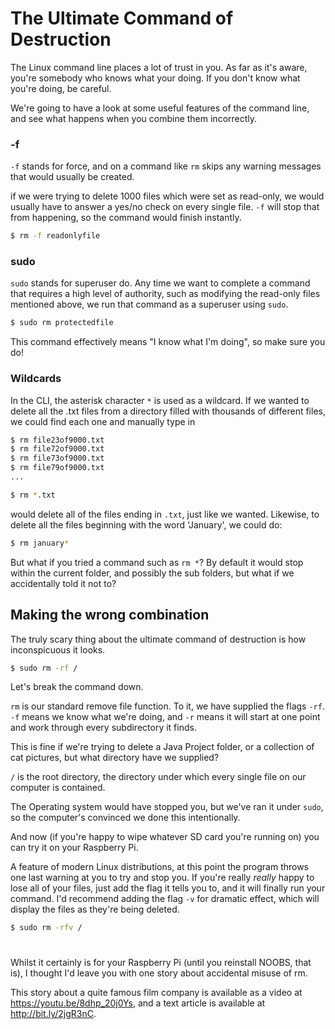 # The Ultimate Command of Destruction

The Linux command line places a lot of trust in you. As far as it's aware, you're somebody who knows what your doing. If you don't know what you're doing, be careful.

We're going to have a look at some useful features of the command line, and see what happens when you combine them incorrectly.

### -f

`-f` stands for force, and on a command like `rm` skips any warning messages that would usually be created.

if we were trying to delete 1000 files which were set as read-only, we would usually have to answer a yes/no check on every single file. `-f` will stop that from happening, so the command would finish instantly.

```bash
$ rm -f readonlyfile
```

### sudo

`sudo` stands for superuser do. Any time we want to complete a command that requires a high level of authority, such as modifying the read-only files mentioned above, we run that command as a superuser using `sudo`.

```bash
$ sudo rm protectedfile
```

This command effectively means "I know what I'm doing", so make sure you do!

### Wildcards

In the CLI, the asterisk character `*` is used as a wildcard. If we wanted to delete all the .txt files from a directory filled with thousands of different files, we could find each one and manually type in

```bash
$ rm file23of9000.txt
$ rm file72of9000.txt
$ rm file73of9000.txt
$ rm file79of9000.txt
...
```

```bash
$ rm *.txt
```

would delete all of the files ending in `.txt`, just like we wanted. Likewise, to delete all the files beginning with the word 'January', we could do:
```bash
$ rm january*
```

But what if you tried a command such as `rm *`? By default it would stop within the current folder, and possibly the sub folders, but what if we accidentally told it not to?

## Making the wrong combination

The truly scary thing about the ultimate command of destruction is how inconspicuous it looks.

```bash
$ sudo rm -rf /
```
Let's break the command down.

`rm` is our standard remove file function. To it, we have supplied the flags `-rf`. `-f` means we know what we're doing, and `-r` means it will start at one point and work through every subdirectory it finds.

This is fine if we're trying to delete a Java Project folder, or a collection of cat pictures, but what directory have we supplied?

`/` is the root directory, the directory under which every single file on our computer is contained.

The Operating system would have stopped you, but we've ran it under `sudo`, so the computer's convinced we done this intentionally.

And now (if you're happy to wipe whatever SD card you're running on) you can try it on your Raspberry Pi.

A feature of modern Linux distributions, at this point the program throws one last warning at you to try and stop you.
If you're really *really* happy to lose all of your files, just add the flag it tells you to, and it will finally run your command.
I'd recommend adding the flag `-v` for dramatic effect, which will display the files as they're being deleted.

```bash
$ sudo rm -rfv /
```

#

Whilst it certainly is for your Raspberry Pi (until you reinstall NOOBS, that is), I thought I'd leave you with one story about accidental misuse of rm.

This story about a quite famous film company is available as a video at https://youtu.be/8dhp_20j0Ys, and a text article is available at http://bit.ly/2jgR3nC.
